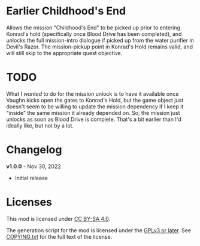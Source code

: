 Earlier Childhood's End
=======================

Allows the mission "Childhood's End" to be picked up prior to entering
Konrad's hold (specifically once Blood Drive has been completed), and
unlocks the full mission-intro dialogue if picked up from the water
purifier in Devil's Razor.  The mission-pickup point in Konrad's Hold
remains valid, and will still skip to the appropriate quest objective.

TODO
====

What I *wanted* to do for the mission unlock is to have it available once
Vaughn kicks open the gates to Konrad's Hold, but the game object just
doesn't seem to be willing to update the mission dependency if I keep it
"inside" the same mission it already depended on.  So, the mission just
unlocks as soon as Blood Drive is complete.  That's a bit earlier than I'd
ideally like, but not by a lot.

Changelog
=========

**v1.0.0** - Nov 30, 2022
 * Initial release
 
Licenses
========

This mod is licensed under [CC BY-SA 4.0](https://creativecommons.org/licenses/by-sa/4.0/).

The generation script for the mod is licensed under the
[GPLv3 or later](https://www.gnu.org/licenses/quick-guide-gplv3.html).
See [COPYING.txt](../../COPYING.txt) for the full text of the license.


